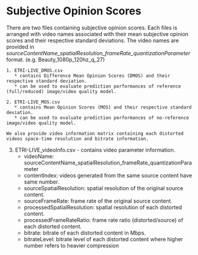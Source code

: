 # Subjective Opinion Scores

There are two files containing subjective opinion scores. Each files is arranged with video names associated with their mean subjective opinion scores and their respective standard deviations. 
The video names are provided in *sourceContentName_spatialResolution_frameRate_quantizationParameter* format. (e.g. Beauty_1080p_120hz_q_27)
```
1. ETRI-LIVE_DMOS.csv 
   * contains Difference Mean Opinion Scores (DMOS) and their respective standard deviation. 
   * can be used to evaluate prediction performances of reference (full/reduced) image/video quality model.
```

```
2. ETRI-LIVE_MOS.csv
   * contains Mean Opinion Scores (MOS) and their respective standard deviation. 
   * can be used to evaluate prediction performances of no-reference image/video quality model.

We also provide video information matrix containing each distorted videos space-time resolution and bitrate information.

```
3. ETRI-LIVE_videoInfo.csv - contains video parameter information.
   * videoName: sourceContentName_spatialResolution_frameRate_quantizationParameter
   * contentIndex: videos generated from the same source content have same number.
   * sourceSpatialResolution: spatial resolution of the original source content.
   * sourceFrameRate: frame rate of the original source content.
   * processedSpatialResolution: spatial resolution of each distorted content.
   * processedFrameRateRatio: frame rate ratio (distorted/source) of each distorted content.
   * bitrate: bitrate of each distorted content in Mbps.
   * bitrateLevel: bitrate level of each distorted content where higher number refers to heavier compression
```
